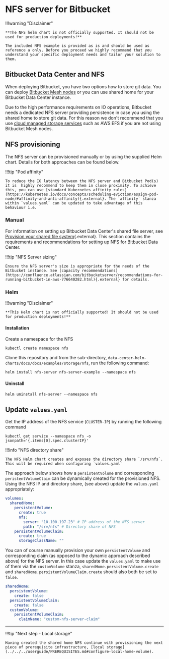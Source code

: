 # NFS server for Bitbucket
!!!warning "Disclaimer"

    **The NFS helm chart is not officially supported. It should not be used for production deployments!**
    
    The included NFS example is provided as is and should be used as reference a only. Before you proceed we highly recommend that you understand your specific deployment needs and tailor your solution to them.

## Bitbucket Data Center and NFS

When deploying Bitbucket, you have two options how to store git data. You can deploy [Bitbucket Mesh nodes](../bitbucket/BITBUCKET_MESH.md)
or you can use shared home for your Bitbucket Data Center instance.

Due to the high performance requirements on IO operations, Bitbucket needs a dedicated NFS server providing persistence in case you using the shared home to store git data.
For this reason we don't recommend that you use [cloud managed storage services](https://confluence.atlassian.com/bitbucketserver/supported-platforms-776640981.html#Supportedplatforms-cloudplatformsCloudPlatforms) such as AWS EFS if you are not using
Bitbucket Mesh nodes.
 
## NFS provisioning
The NFS server can be provisioned manually or by using the supplied Helm chart. Details for both approaches can be found below.

!!!tip "Pod affinity"

    To reduce the IO latency between the NFS server and Bitbucket Pod(s) it is  highly recommend to keep them in close proximity. To achieve this, you can use [standard Kubernetes affinity rules](https://kubernetes.io/docs/concepts/scheduling-eviction/assign-pod-node/#affinity-and-anti-affinity){.external}. The `affinity` stanza within `values.yaml` can be updated to take advantage of this behaviour i.e.

### Manual
For information on setting up Bitbucket Data Center's shared file server, see [Provision your shared file system](https://confluence.atlassian.com/bitbucketserver/install-bitbucket-data-center-872139817.html#InstallBitbucketDataCenter-nfs){.external}. 
This section contains the requirements and recommendations for setting up NFS for Bitbucket Data Center.

!!!tip "NFS Server sizing"

    Ensure the NFS server's size is appropriate for the needs of the Bitbucket instance. See [capacity recommendations](https://confluence.atlassian.com/bitbucketserver/recommendations-for-running-bitbucket-in-aws-776640282.html){.external} for details.

### Helm
!!!warning "Disclaimer"

    **This Helm chart is not officially supported! It should not be used for production deployments!**

#### Installation
Create a namespace for the NFS
```shell
kubectl create namespace nfs
```
Clone this repository and from the sub-directory, `data-center-helm-charts/docs/docs/examples/storage/nfs`, run the following command:
```shell
helm install nfs-server nfs-server-example --namespace nfs
```

#### Uninstall
```shell
helm uninstall nfs-server --namespace nfs
```

## Update `values.yaml`
Get the IP address of the NFS service (`CLUSTER-IP`) by running the following command
```shell
kubectl get service --namespace nfs -o jsonpath='{.items[0].spec.clusterIP}'
```
!!!info "NFS directory share"

    The NFS Helm chart creates and exposes the directory share `/srv/nfs`. This will be required when configuring `values.yaml` 
The approach below shows how a `persistentVolume` and corresponding `peristentVolumeClaim` can be dynamically created for the provisioned NFS. Using the NFS IP and directory share, (see above) update the `values.yaml` appropriately:
```yaml
volumes:
  sharedHome:
    persistentVolume:
      create: true
      nfs:
        server: "10.100.197.23" # IP address of the NFS server 
        path: "/srv/nfs" # Directory share of NFS
    persistentVolumeClaim:
      create: true
      storageClassName: ""
```
You can of course manually provision your own `persistentVolume` and corresponding claim (as opposed to the dynamic approach described above) for the NFS server. In this case update the `values.yaml` to make use of them via the `customVolume` stanza, `sharedHome.persistentVolume.create` and `sharedHome.persistentVolumeClaim.create` should also both be set to `false`.
```yaml
sharedHome:
  persistentVolume:
    create: false
  persistentVolumeClaim:
    create: false
  customVolume: 
    persistentVolumeClaim:
      claimName: "custom-nfs-server-claim"
```
---
!!!tip "Next step - Local storage"

    Having created the shared home NFS continue with provisioning the next piece of prerequisite infrastructure, [local storage](../../../userguide/PREREQUISITES.md#configure-local-home-volume).

